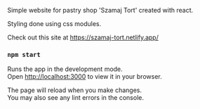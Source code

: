 Simple website for pastry shop 'Szamaj Tort' created with react.

Styling done using css modules.

Check out this site at https://szamaj-tort.netlify.app/



### `npm start`

Runs the app in the development mode.\
Open [http://localhost:3000](http://localhost:3000) to view it in your browser.

The page will reload when you make changes.\
You may also see any lint errors in the console.
